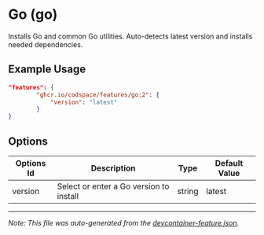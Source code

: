 
# Go (go)

Installs Go and common Go utilities. Auto-detects latest version and installs needed dependencies.

## Example Usage

```json
"features": {
        "ghcr.io/codspace/features/go:2": {
            "version": "latest"
        }
}
```

## Options

| Options Id | Description | Type | Default Value |
|-----|-----|-----|-----|
| version | Select or enter a Go version to install | string | latest |

---

_Note: This file was auto-generated from the [devcontainer-feature.json](https://github.com/codspace/features/blob/main/src/go/devcontainer-feature.json)._
